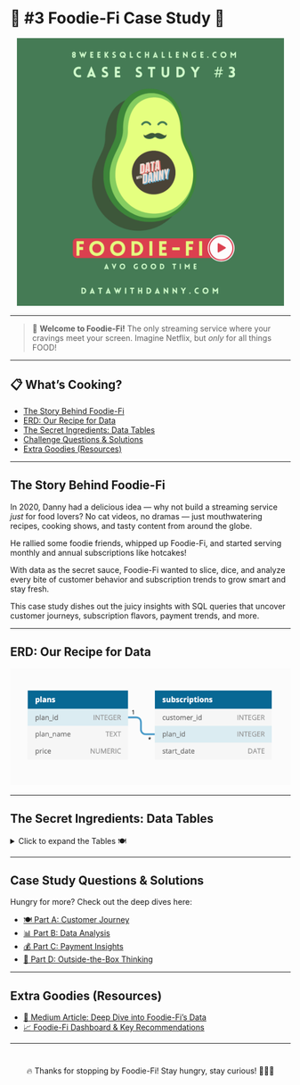 # 🥑 #3 Foodie-Fi Case Study 🥑

<p align="center">
  <img src="https://github.com/Chisomnwa/8-Week-SQL-Challenge-Case-Study--3-Foodie-Fi/blob/main/Images/Foodie-Fi%20Photo.png" alt="Foodie-Fi" width="480" />
</p>

---

> 🍳 **Welcome to Foodie-Fi!** The only streaming service where your cravings meet your screen. Imagine Netflix, but *only* for all things FOOD!  

---

## 📋 What’s Cooking?

- [The Story Behind Foodie-Fi](#the-story-behind-foodie-fi)  
- [ERD: Our Recipe for Data](#erd-our-recipe-for-data)  
- [The Secret Ingredients: Data Tables](#the-secret-ingredients-data-tables)  
- [Challenge Questions & Solutions](#challenge-questions--solutions)  
- [Extra Goodies (Resources)](#extra-goodies-resources)  

---

## The Story Behind Foodie-Fi

In 2020, Danny had a delicious idea — why not build a streaming service *just* for food lovers? No cat videos, no dramas — just mouthwatering recipes, cooking shows, and tasty content from around the globe.

He rallied some foodie friends, whipped up Foodie-Fi, and started serving monthly and annual subscriptions like hotcakes!

With data as the secret sauce, Foodie-Fi wanted to slice, dice, and analyze every bite of customer behavior and subscription trends to grow smart and stay fresh.

This case study dishes out the juicy insights with SQL queries that uncover customer journeys, subscription flavors, payment trends, and more.

---

## ERD: Our Recipe for Data

<p align="center">
  <img src="https://github.com/Chisomnwa/8-Week-SQL-Challenge-Case-Study--3-Foodie-Fi/blob/main/Images/ERD.png" alt="Entity Relationship Diagram" width="600" />
</p>

---

## The Secret Ingredients: Data Tables

<details>
  <summary>Click to expand the Tables 🍽️</summary>

### plans Table

| plan_id | plan_name     | price  |
|---------|---------------|--------|
| 0       | trial         | $0     |
| 1       | basic monthly | $9.90  |
| 2       | pro monthly   | $19.90 |
| 3       | pro annual    | $199   |
| 4       | churn         | NULL   |

### subscriptions Table (sample)

| customer_id | plan_id | start_date |
|-------------|---------|------------|
| 1           | 0       | 2020-08-01 |
| 1           | 1       | 2020-08-08 |
| 2           | 0       | 2020-09-20 |
| 2           | 3       | 2020-09-27 |
| ...         | ...     | ...        |

</details>

---

## Case Study Questions & Solutions

Hungry for more? Check out the deep dives here:

- [🍽️ Part A: Customer Journey](https://github.com/Priyanka-L-K/Case-Study-3-Foodie-Fi/blob/main/A.%20Customer%20Journey.md)  
- [📊 Part B: Data Analysis](https://github.com/Priyanka-L-K/Case-Study-3-Foodie-Fi/blob/main/B.%20Data%20Analysis%20Questions.md)  
- [💰 Part C: Payment Insights]()  
- [🚀 Part D: Outside-the-Box Thinking](https://github.com/Priyanka-L-K/Case-Study-3-Foodie-Fi/blob/main/D.%20Outside%20The%20Box%20Questions.md)  

---

## Extra Goodies (Resources)

- [🍔 Medium Article: Deep Dive into Foodie-Fi’s Data]()  
- [📈 Foodie-Fi Dashboard & Key Recommendations]()  

---

<p align="center" style="margin-top: 40px;">  
🔥 Thanks for stopping by Foodie-Fi! Stay hungry, stay curious! 🙌🥰😎  
</p>
